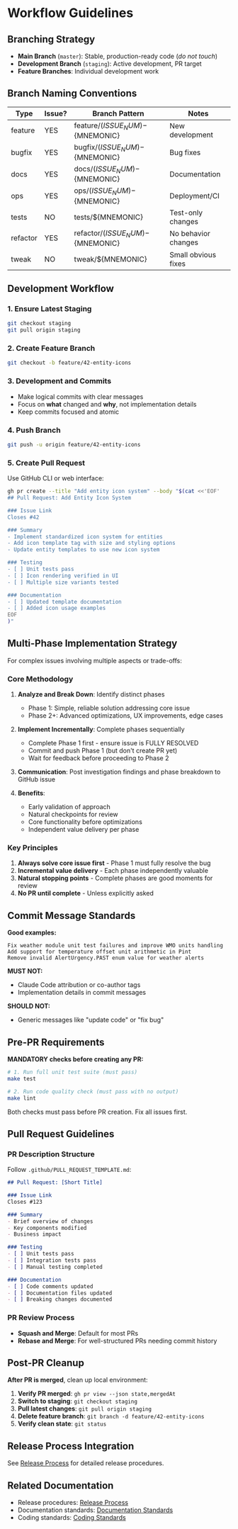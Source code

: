 # Workflow Guidelines

## Branching Strategy

- **Main Branch** (`master`): Stable, production-ready code (*do not touch*)
- **Development Branch** (`staging`): Active development, PR target
- **Feature Branches**: Individual development work

## Branch Naming Conventions

| Type     | Issue? | Branch Pattern                      | Notes                |
|----------|--------|-------------------------------------|----------------------|
| feature  | YES    | feature/$(ISSUE_NUM)-${MNEMONIC}    | New development      |
| bugfix   | YES    | bugfix/$(ISSUE_NUM)-${MNEMONIC}     | Bug fixes            |
| docs     | YES    | docs/$(ISSUE_NUM)-${MNEMONIC}       | Documentation        |
| ops      | YES    | ops/$(ISSUE_NUM)-${MNEMONIC}        | Deployment/CI        |
| tests    | NO     | tests/${MNEMONIC}                   | Test-only changes    |
| refactor | YES    | refactor/$(ISSUE_NUM)-${MNEMONIC}   | No behavior changes  |
| tweak    | NO     | tweak/${MNEMONIC}                   | Small obvious fixes  |

## Development Workflow

### 1. Ensure Latest Staging
```bash
git checkout staging
git pull origin staging
```

### 2. Create Feature Branch
```bash
git checkout -b feature/42-entity-icons
```

### 3. Development and Commits
- Make logical commits with clear messages
- Focus on **what** changed and **why**, not implementation details
- Keep commits focused and atomic

### 4. Push Branch
```bash
git push -u origin feature/42-entity-icons
```

### 5. Create Pull Request
Use GitHub CLI or web interface:
```bash
gh pr create --title "Add entity icon system" --body "$(cat <<'EOF'
## Pull Request: Add Entity Icon System

### Issue Link
Closes #42

### Summary
- Implement standardized icon system for entities
- Add icon template tag with size and styling options
- Update entity templates to use new icon system

### Testing
- [ ] Unit tests pass
- [ ] Icon rendering verified in UI
- [ ] Multiple size variants tested

### Documentation
- [ ] Updated template documentation
- [ ] Added icon usage examples
EOF
)"
```

## Multi-Phase Implementation Strategy

For complex issues involving multiple aspects or trade-offs:

### Core Methodology

1. **Analyze and Break Down**: Identify distinct phases
   - Phase 1: Simple, reliable solution addressing core issue
   - Phase 2+: Advanced optimizations, UX improvements, edge cases

2. **Implement Incrementally**: Complete phases sequentially  
   - Complete Phase 1 first - ensure issue is FULLY RESOLVED
   - Commit and push Phase 1 (but don't create PR yet)
   - Wait for feedback before proceeding to Phase 2

3. **Communication**: Post investigation findings and phase breakdown to GitHub issue

4. **Benefits**:
   - Early validation of approach
   - Natural checkpoints for review
   - Core functionality before optimizations
   - Independent value delivery per phase

### Key Principles
1. **Always solve core issue first** - Phase 1 must fully resolve the bug
2. **Incremental value delivery** - Each phase independently valuable
3. **Natural stopping points** - Complete phases are good moments for review
4. **No PR until complete** - Unless explicitly asked

## Commit Message Standards

**Good examples:**
```
Fix weather module unit test failures and improve WMO units handling
Add support for temperature offset unit arithmetic in Pint
Remove invalid AlertUrgency.PAST enum value for weather alerts
```

**MUST NOT:**
- Claude Code attribution or co-author tags
- Implementation details in commit messages

**SHOULD NOT:**
- Generic messages like "update code" or "fix bug"

## Pre-PR Requirements

**MANDATORY checks before creating any PR:**

```bash
# 1. Run full unit test suite (must pass)
make test

# 2. Run code quality check (must pass with no output)
make lint
```

Both checks must pass before PR creation. Fix all issues first.

## Pull Request Guidelines

### PR Description Structure

Follow `.github/PULL_REQUEST_TEMPLATE.md`:

```markdown
## Pull Request: [Short Title]

### Issue Link
Closes #123

### Summary
- Brief overview of changes
- Key components modified
- Business impact

### Testing
- [ ] Unit tests pass
- [ ] Integration tests pass  
- [ ] Manual testing completed

### Documentation
- [ ] Code comments updated
- [ ] Documentation files updated
- [ ] Breaking changes documented
```

### PR Review Process

- **Squash and Merge**: Default for most PRs
- **Rebase and Merge**: For well-structured PRs needing commit history

## Post-PR Cleanup

**After PR is merged**, clean up local environment:

1. **Verify PR merged**: `gh pr view --json state,mergedAt`
2. **Switch to staging**: `git checkout staging`  
3. **Pull latest changes**: `git pull origin staging`
4. **Delete feature branch**: `git branch -d feature/42-entity-icons`
5. **Verify clean state**: `git status`

## Release Process Integration

See [Release Process](release-process.md) for detailed release procedures.

## Related Documentation
- Release procedures: [Release Process](release-process.md)
- Documentation standards: [Documentation Standards](documentation-standards.md)
- Coding standards: [Coding Standards](../shared/coding-standards.md)
